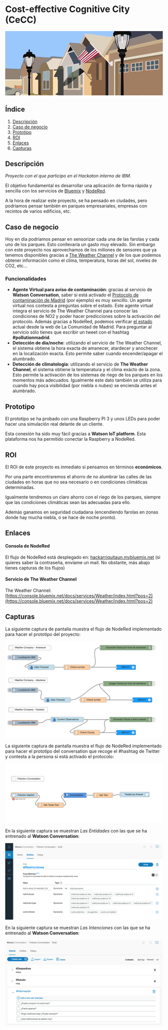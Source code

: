 # Cost-effective Cognitive City (CeCC)


![Alumbrado](img/alumbrado.gif)

## Índice

1. [Descripción](https://github.com/nachoad/cost-effective-cognitive-city#descripción)
2. [Caso de negocio](https://github.com/nachoad/cost-effective-cognitive-city#caso-de-negocio)
3. [Prototipo](https://github.com/nachoad/cost-effective-cognitive-city#prototipo)
4. [ROI](https://github.com/nachoad/cost-effective-cognitive-city#roi)
5. [Enlaces](https://github.com/nachoad/cost-effective-cognitive-city#enlaces)
6. [Capturas](https://github.com/nachoad/cost-effective-cognitive-city#capturas)


## Descripción

*Proyecto con el que participo en el Hackaton interno de IBM.* 

El objetivo fundamental es desarrollar una aplicación de forma rápida y sencilla con los servicios de [Bluemix](https://bluemix.net) y [NodeRed](https://nodered.org/).

A la hora de realizar este proyecto, se ha pensado en ciudades, pero podríamos pensar también en parques empresariales, empresas con recintos de varios edificios, etc.

## Caso de negocio

Hoy en día podríamos pensar en sensorizar cada una de las farolas y cada uno de los parques. Esto conllevaría un gasto muy elevado.
Sin embargo con este proyecto nos aprovechamos de los millones de sensores que ya tenemos disponibles gracias a [The Weather Channel](https://weather.com) y de los que podemos obtener información como el clima, temperatura, horas del sol, niveles de CO2, etc...

### Funcionalidades

- **Agente Virtual para aviso de contaminación**: gracias al servicio de **Watson Conversation**, saber si está activado el [Protocolo de contaminación de Madrid](http://www.madrid.es/portales/munimadrid/es/Inicio/Movilidad-y-transportes/Preguntas-frecuentes-generales-sobre-el-protocolo-para-episodios-de-alta-contaminacion?vgnextfmt=default&vgnextoid=6ac1c93b6ca18510VgnVCM2000001f4a900aRCRD&vgnextchannel=220e31d3b28fe410VgnVCM1000000b205a0aRCRD) (por ejemplo) es muy sencillo. Un agente virtual nos contesta a preguntas sobre el estado. Este agente virtual integra el servicio de The Weather Channel para conocer las condiciones de NO2 y poder hacer predicciones sobre la activación del protocolo. Además gracias a NodeRed, podemos verificar [el estado](http://www.madrid.es/portales/munimadrid/es/Inicio/Movilidad-y-transportes/Hoy-27-de-octubre-activado-escenario-2-del-Protocolo-de-contaminacion-manana-28-de-octubre-de-2017-escenario-1?vgnextfmt=default&vgnextoid=c109671f30d5f510VgnVCM1000001d4a900aRCRD&vgnextchannel=220e31d3b28fe410VgnVCM1000000b205a0aRCRD) actual desde la web de La Comunidad de Madrid. Para preguntar al servicio sólo tienes que escribir un tweet con el hashtag **#pollutionmadrid**.
- **Detección de día/noche**: utilizando el servicio de The Weather Channel, el sistema obtiene la hora exacta de amanecer, atardecer y anochecer en la localización exacta. Esto permite saber cuando encender/apagar el alumbrado.
- **Detección de climatología**: utilizando el servicio de **The Weather Channel**, el sistema obtiene la temperatura y el clima exácto de la zona. Esto permite la activación de los sistemas de riego de los parques en los momentos más adecuados. Igualmente este dato también se utiliza para cuando hay poca visibilidad (por niebla o nubes) se encienda antes el alumbrado.



## Prototipo

El prototipo se ha probado con una Raspberry PI 3 y unos LEDs para poder hacer una simulación real delante de un cliente.

Esta conexión ha sido muy fácil gracias a **Watson IoT platform**. Esta plataforma nos ha permitido conectar la Raspberry a NodeRed.


## ROI

El ROI de este proyecto es inmediato si pensamos en términos **económicos**.

Por una parte encontraremos el ahorro de no alumbrar las calles de las ciudades en horas que no sea necesario o en condiciones climáticas determinadas. 

Igualmente tendremos un claro ahorro con el riego de los parques, siempre que las condiciones climáticas sean las adecuadas para ello.

Además ganamos en seguridad ciudadana (encendiendo farolas en zonas donde hay mucha niebla, o se hace de noche pronto).
 

## Enlaces

#### Consola de NodeRed
El flujo de NodeRed está desplegado en: [hackarriquitaun.mybluemix.net](https://hackarriquitaun.mybluemix.net/)
(si quieres saber la contraseña, envíame un mail. No obstante, más abajo tienes capturas de los flujos)

#### Servicio de The Weather Channel
The Weather Channel: [https://console.bluemix.net/docs/services/Weather/index.html?pos=2](https://console.bluemix.net/docs/services/Weather/index.html?pos=2)


## Capturas

La siguiente captura de pantalla muestra el flujo de NodeRed implementado para hacer el prototipo del proyecto:

![Flujo NodeRed](img/flujo-node-red.png)

La siguiente captura de pantalla muestra el flujo de NodeRed implementado para hacer el prototipo del conversation que recoge el #hashtag de Twitter y contesta a la persona si está activado el protocolo:

![Flujo NodeRed](img/flujo-conversation.png)

En la siguiente captura se muestran *Las Entidades* con las que se ha entrenado al **Watson Conversation**:

![Flujo NodeRed](img/conversation-entities.png)

En la siguiente captura se muestran *Las Intenciones* con las que se ha entrenado al **Watson Conversation**:

![Flujo NodeRed](img/conversation-intents.png)



